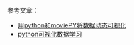 参考文章：
- [用python和moviePY将数据动态可视化](http://python.jobbole.com/81185/)
- [python可视化数据学习](https://blog.csdn.net/u012084802/article/details/79565864)
